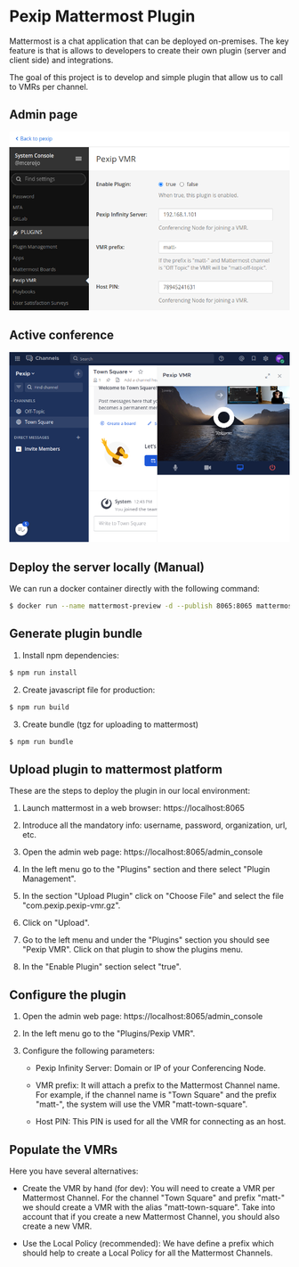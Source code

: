 # Pexip Mattermost Plugin

Mattermost is a chat application that can be deployed on-premises. The key feature is that is allows to developers to create their own plugin (server and client side) and integrations.

The goal of this project is to develop and simple plugin that allow us to call to VMRs per channel.

## Admin page
![Admin page](/assets/images/admin.png)

## Active conference
![Active conference](/assets/images/conference.png)

## Deploy the server locally (Manual)

We can run a docker container directly with the following command:

```bash
$ docker run --name mattermost-preview -d --publish 8065:8065 mattermost/mattermost-preview
```

## Generate plugin bundle

1. Install npm dependencies:

```bash
$ npm run install
```

2. Create javascript file for production:

```bash
$ npm run build
```

3. Create bundle (tgz for uploading to mattermost)

```bash
$ npm run bundle
```

## Upload plugin to mattermost platform

These are the steps to deploy the plugin in our local environment:

1. Launch mattermost in a web browser: https://localhost:8065

2. Introduce all the mandatory info: username, password, organization, url, etc.

3. Open the admin web page: https://localhost:8065/admin_console

4. In the left menu go to the "Plugins" section and there select "Plugin Management".

5. In the section "Upload Plugin" click on "Choose File" and select the file "com.pexip.pexip-vmr.gz".

6. Click on "Upload".

7. Go to the left menu and under the "Plugins" section you should see "Pexip VMR". Click on that plugin to show the plugins menu.

8. In the "Enable Plugin" section select "true".

## Configure the plugin

1. Open the admin web page: https://localhost:8065/admin_console

2. In the left menu go to the "Plugins/Pexip VMR".

3. Configure the following parameters:

   - Pexip Infinity Server: Domain or IP of your Conferencing Node.

   - VMR prefix: It will attach a prefix to the Mattermost Channel name. For example, if the channel name is "Town Square" and the prefix "matt-", the system will use the VMR "matt-town-square".

   - Host PIN: This PIN is used for all the VMR for connecting as an host.

## Populate the VMRs

Here you have several alternatives:

- Create the VMR by hand (for dev): You will need to create a VMR per Mattermost Channel. For the channel "Town Square" and prefix "matt-" we should create a VMR with the alias "matt-town-square". Take into account that if you create a new Mattermost Channel, you should also create a new VMR.
  
- Use the Local Policy (recommended): We have define a prefix which should help to create a Local Policy for all the Mattermost Channels. 



